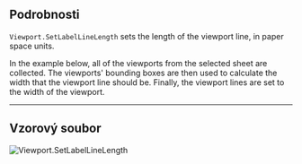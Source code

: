 ## Podrobnosti
`Viewport.SetLabelLineLength` sets the length of the viewport line, in paper space units.

In the example below, all of the viewports from the selected sheet are collected. The viewports' bounding boxes are then used to calculate the width that the viewport line should be. Finally, the viewport lines are set to the width of the viewport.
___
## Vzorový soubor

![Viewport.SetLabelLineLength](./Revit.Elements.Viewport.SetLabelLineLength_img.jpg)
